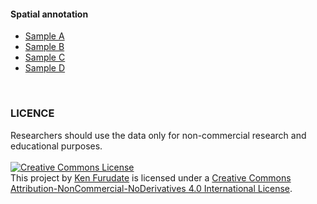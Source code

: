 #### Spatial annotation
- [Sample A](data/spatial_annot/SampleA_cluster_patho.annot_region.htm)
- [Sample B](data/spatial_annot/SampleB_cluster_patho.annot_region.htm)
- [Sample C](data/spatial_annot/SampleC_cluster_patho.annot_region.htm)
- [Sample D](data/spatial_annot/SampleD_cluster_patho.annot_region.htm)
<br> 

### LICENCE
Researchers should use the data only for non-commercial research and educational purposes.  
<br>
<a rel="license" href="http://creativecommons.org/licenses/by-nc-nd/4.0/"><img alt="Creative Commons License" style="border-width:0" src="https://i.creativecommons.org/l/by-nc-nd/4.0/88x31.png" /></a><br />This project by <a xmlns:cc="http://creativecommons.org/ns#" href="https://kenflab.github.io/oscc_metastasis/" property="cc:attributionName" rel="cc:attributionURL">Ken Furudate</a> is licensed under a <a rel="license" href="http://creativecommons.org/licenses/by-nc-nd/4.0/">Creative Commons Attribution-NonCommercial-NoDerivatives 4.0 International License</a>.
<br>
